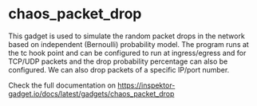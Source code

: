 # chaos_packet_drop

This gadget is used to simulate the random packet drops in the network based on independent (Bernoulli) probability model. The program runs at the tc hook point and can be configured to run at ingress/egress and for TCP/UDP packets and the drop probability percentage can also be configured. 
We can also drop packets of a specific IP/port number.

Check the full documentation on https://inspektor-gadget.io/docs/latest/gadgets/chaos_packet_drop